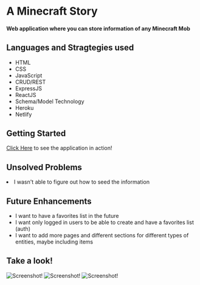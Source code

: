 <h1>A Minecraft Story</h1>
<h4>Web application where you can store information of any Minecraft Mob<h4>

<h2>Languages and Stragtegies used</h2>
<ul>
<li>HTML</li>
<li>CSS</li>
<li>JavaScript</li>
<li>CRUD/REST</li>
<li>ExpressJS</li>
<li>ReactJS</li>
<li>Schema/Model Technology</li>
<li>Heroku</li>
<li>Netlify</li> 
</ul>

<h2>Getting Started</h2>

[Click Here](https://project3backendapp.herokuapp.com/mobs/)  to see the application in action! 

<h2>Unsolved Problems</h2>
<li> I wasn't able to figure out how to seed the information</li>  
  
<h2>Future Enhancements</h2>

<ul>
<li> I want to have a favorites list in the future</li>
<li> I want only logged in users to be able to create and have a favorites list (auth) </li>
<li> I want to add more pages and different sections for different types of entities, maybe including items</li>
</ul>
  
<h2>Take a look!</h2>


![Screenshot!]()
![Screenshot!]()
![Screenshot!]()



